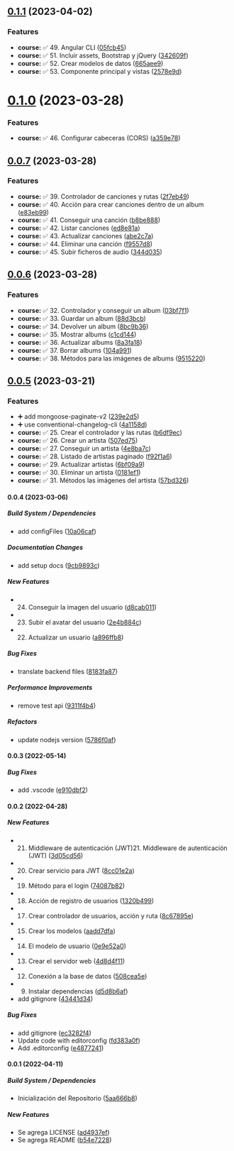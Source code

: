 ## [0.1.1](https://github.com/maurodviveros/course_MEAN-Musify/compare/v0.1.0...v0.1.1) (2023-04-02)


### Features

* **course:** :white_check_mark: 49. Angular CLI ([05fcb45](https://github.com/maurodviveros/course_MEAN-Musify/commit/05fcb4518070501af858152397c3c29865cb0989))
* **course:** :white_check_mark: 51. Incluir assets, Bootstrap y jQuery ([342609f](https://github.com/maurodviveros/course_MEAN-Musify/commit/342609f168fbcb57ce831920a04a049db8dbe500))
* **course:** :white_check_mark: 52. Crear modelos de datos ([665aee9](https://github.com/maurodviveros/course_MEAN-Musify/commit/665aee9af6e6b03a5fe68171705d55bb27390b33))
* **course:** :white_check_mark: 53. Componente principal y vistas ([2578e9d](https://github.com/maurodviveros/course_MEAN-Musify/commit/2578e9d1fb357deedaf493cc4308b7a5edb7fbcb))



# [0.1.0](https://github.com/maurodviveros/course_MEAN-Musify/compare/v0.0.7...v0.1.0) (2023-03-28)


### Features

* **course:** :white_check_mark: 46. Configurar cabeceras (CORS) ([a359e78](https://github.com/maurodviveros/course_MEAN-Musify/commit/a359e781740f26a6687cfef3c1e878f3d403ca30))



## [0.0.7](https://github.com/maurodviveros/course_MEAN-Musify/compare/v0.0.6...v0.0.7) (2023-03-28)


### Features

* **course:** :white_check_mark: 39. Controlador de canciones y rutas ([2f7eb49](https://github.com/maurodviveros/course_MEAN-Musify/commit/2f7eb497306d6679e17a81e74c0782fb2c9ec12d))
* **course:** :white_check_mark: 40. Acción para crear canciones dentro de un album ([e83eb99](https://github.com/maurodviveros/course_MEAN-Musify/commit/e83eb995e2a6a0d3155fa8045d9c55f4850edcca))
* **course:** :white_check_mark: 41. Conseguir una canción ([b8be888](https://github.com/maurodviveros/course_MEAN-Musify/commit/b8be888ecc20d3fa6b0854f4c914642bbbb9a91b))
* **course:** :white_check_mark: 42. Listar canciones ([ed8e81a](https://github.com/maurodviveros/course_MEAN-Musify/commit/ed8e81aadfef43182f9e39793c53b9c4b4b38d8e))
* **course:** :white_check_mark: 43. Actualizar canciones ([abe2c7a](https://github.com/maurodviveros/course_MEAN-Musify/commit/abe2c7a0919b5d8457513a2aaf07afb53658a78c))
* **course:** :white_check_mark: 44. Eliminar una canción ([f9557d8](https://github.com/maurodviveros/course_MEAN-Musify/commit/f9557d87b8dbccc02750790e1f76815e0ed01db6))
* **course:** :white_check_mark: 45. Subir ficheros de audio ([344d035](https://github.com/maurodviveros/course_MEAN-Musify/commit/344d0356aaecab9cace18b5923943f0c7e753a30))



## [0.0.6](https://github.com/maurodviveros/course_MEAN-Musify/compare/v0.0.5...v0.0.6) (2023-03-28)


### Features

* **course:** :white_check_mark: 32. Controlador y conseguir un album ([03bf7f1](https://github.com/maurodviveros/course_MEAN-Musify/commit/03bf7f1c3b11b0943e22d9d5dd50adb010186148))
* **course:** :white_check_mark: 33. Guardar un album ([88d3bcb](https://github.com/maurodviveros/course_MEAN-Musify/commit/88d3bcb3af1728ed8c2b45fbfcab34934262203d))
* **course:** :white_check_mark: 34. Devolver un album ([8bc9b36](https://github.com/maurodviveros/course_MEAN-Musify/commit/8bc9b36863b4029503574a38a16efe8cc2303657))
* **course:** :white_check_mark: 35. Mostrar albums ([c1cd144](https://github.com/maurodviveros/course_MEAN-Musify/commit/c1cd14493f3adff79c2cdd3641be69da7def13c5))
* **course:** :white_check_mark: 36. Actualizar albums ([8a3fa18](https://github.com/maurodviveros/course_MEAN-Musify/commit/8a3fa18f236da0275596464713941ed036b6471e))
* **course:** :white_check_mark: 37. Borrar albums ([104a991](https://github.com/maurodviveros/course_MEAN-Musify/commit/104a991473150653fab2b67714a63c2e4841ef03))
* **course:** :white_check_mark: 38. Métodos para las imágenes de albums ([9515220](https://github.com/maurodviveros/course_MEAN-Musify/commit/95152209fa82e41db71caef015278a73795c3f17))



## [0.0.5](https://github.com/maurodviveros/course_MEAN-Musify/compare/v0.0.4...v0.0.5) (2023-03-21)


### Features

* :heavy_plus_sign: add mongoose-paginate-v2 ([239e2d5](https://github.com/maurodviveros/course_MEAN-Musify/commit/239e2d501842fc2ecaa022cd4feaf74e842a8763))
* :heavy_plus_sign: use conventional-changelog-cli ([4a1158d](https://github.com/maurodviveros/course_MEAN-Musify/commit/4a1158d56146f95d7cc2c377355981af7173b0ac))
* **course:** :white_check_mark: 25. Crear el controlador y las rutas ([b6df9ec](https://github.com/maurodviveros/course_MEAN-Musify/commit/b6df9ecdeef0c963ad306bc1b4323ac3b53da479))
* **course:** :white_check_mark: 26. Crear un artista ([507ed75](https://github.com/maurodviveros/course_MEAN-Musify/commit/507ed7509535b5f16d30ab40c368b6dadb0f3bff))
* **course:** :white_check_mark: 27. Conseguir un artista ([4e8ba7c](https://github.com/maurodviveros/course_MEAN-Musify/commit/4e8ba7c977232fba7307a35bf048a4bf21882020))
* **course:** :white_check_mark: 28. Listado de artistas paginado ([f92f1a6](https://github.com/maurodviveros/course_MEAN-Musify/commit/f92f1a6e592fa1add42af20eff6b177bed38c7e8))
* **course:** :white_check_mark: 29. Actualizar artistas ([6bf09a9](https://github.com/maurodviveros/course_MEAN-Musify/commit/6bf09a91ec4f733afe6d96515a0c996c3cde50fa))
* **course:** :white_check_mark: 30. Eliminar un artista ([0181ef1](https://github.com/maurodviveros/course_MEAN-Musify/commit/0181ef10dc4fbd36f1284ad62ebbb9d075822638))
* **course:** :white_check_mark: 31. Métodos las imágenes del artista ([57bd326](https://github.com/maurodviveros/course_MEAN-Musify/commit/57bd326598116345d7029891d48b7352e1119da7))



#### 0.0.4 (2023-03-06)

##### Build System / Dependencies

*  add configFiles ([10a06caf](https://github.com/maurodviveros/course_MEAN-Musify/commit/10a06cafbca68f170a4b73cd287cc20d77ab8da8))

##### Documentation Changes

*  add setup docs ([9cb9893c](https://github.com/maurodviveros/course_MEAN-Musify/commit/9cb9893c8f3348c8bb00e2f6a1fe7d91cb67986f))

##### New Features

*  24. Conseguir la imagen del usuario ([d8cab011](https://github.com/maurodviveros/course_MEAN-Musify/commit/d8cab011a68301e9336361bcab017196b83e98cd))
*  23. Subir el avatar del usuario ([2e4b884c](https://github.com/maurodviveros/course_MEAN-Musify/commit/2e4b884c573331e434b8bd705b79ac6b6df58164))
*  22. Actualizar un usuario ([a896ffb8](https://github.com/maurodviveros/course_MEAN-Musify/commit/a896ffb837c0fe0992a8e6d2f4800538dc867a0f))

##### Bug Fixes

*  translate backend files ([8183fa87](https://github.com/maurodviveros/course_MEAN-Musify/commit/8183fa875acca4e17cb581856ae724e3602dd6d5))

##### Performance Improvements

*  remove test api ([9311f4b4](https://github.com/maurodviveros/course_MEAN-Musify/commit/9311f4b4aefdf131beb2313610eb7f96146d8ee0))

##### Refactors

*  update nodejs version ([5786f0af](https://github.com/maurodviveros/course_MEAN-Musify/commit/5786f0af43105d47e1d17b11da9da4d52a81b98f))

#### 0.0.3 (2022-05-14)

##### Bug Fixes

* add .vscode ([e910dbf2](https://github.com/maurodviveros/course_MEAN-Musify/commit/e910dbf2f79178915a46159b22e194a3b9d4acc2))

#### 0.0.2 (2022-04-28)

##### New Features

* 21. Middleware de autenticación (JWT)21. Middleware de autenticación (JWT) ([3d05cd56](https://github.com/maurodviveros/course_MEAN-Musify/commit/3d05cd56082783030950a4ea2e6239fd2b6842a6))
* 20. Crear servicio para JWT ([8cc01e2a](https://github.com/maurodviveros/course_MEAN-Musify/commit/8cc01e2a5291e25a0ef9fd2eb491391d9f93d14e))
* 19. Método para el login ([74087b82](https://github.com/maurodviveros/course_MEAN-Musify/commit/74087b82dec6347c244831c7de8b734be9d658d4))
* 18. Acción de registro de usuarios ([1320b499](https://github.com/maurodviveros/course_MEAN-Musify/commit/1320b499381aba31b124e44c0ef3cf13f8c8e234))
* 17. Crear controlador de usuarios, acción y ruta ([8c67895e](https://github.com/maurodviveros/course_MEAN-Musify/commit/8c67895efd42de3c94459723e203556c50c65309))
* 15. Crear los modelos ([aadd7dfa](https://github.com/maurodviveros/course_MEAN-Musify/commit/aadd7dfa8da3a049716c3c4cd6116e0d64cd500b))
* 14. El modelo de usuario ([0e9e52a0](https://github.com/maurodviveros/course_MEAN-Musify/commit/0e9e52a06f4a5939777c50270fae0ce50f9297be))
* 13. Crear el servidor web ([4d8d4f11](https://github.com/maurodviveros/course_MEAN-Musify/commit/4d8d4f11873969449146c7718a235a2f135f6d30))
* 12. Conexión a la base de datos ([508cea5e](https://github.com/maurodviveros/course_MEAN-Musify/commit/508cea5e37465f6d0ddf84cc86abb8b6998f6ee4))
* 9. Instalar dependencias ([d5d8b6af](https://github.com/maurodviveros/course_MEAN-Musify/commit/d5d8b6af16a05312ff6e50bd9285954c8973f350))
* add gitignore ([43441d34](https://github.com/maurodviveros/course_MEAN-Musify/commit/43441d34fcd47384b4bd283ec00b4bc8d72256e8))

##### Bug Fixes

* add gitignore ([ec3282f4](https://github.com/maurodviveros/course_MEAN-Musify/commit/ec3282f4f32954cd94770c3f662996aca38ec357))
* Update code with editorconfig ([fd383a0f](https://github.com/maurodviveros/course_MEAN-Musify/commit/fd383a0f487af633319b3d8a9d3fc942e5905102))
* Add .editorconfig ([e4877241](https://github.com/maurodviveros/course_MEAN-Musify/commit/e487724164a6c10d0e5739ecefbf7a65e16928cd))

#### 0.0.1 (2022-04-11)

##### Build System / Dependencies

* Inicialización del Repositorio ([5aa666b8](https://github.com/maurodviveros/course_MEAN-Musify/commit/5aa666b811797baec6ef6446591aef0846701701))

##### New Features

* Se agrega LICENSE ([ad4937ef](https://github.com/maurodviveros/course_MEAN-Musify/commit/ad4937ef4fb7fd5a5db94d808e00e23fc97b663a))
* Se agrega README ([b54e7228](https://github.com/maurodviveros/course_MEAN-Musify/commit/b54e72281ad625bec6a5ece2e4b427a2b420e962))

